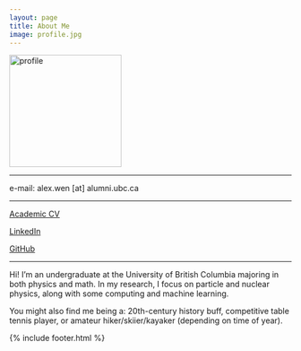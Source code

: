 ```yaml
---
layout: page
title: About Me 
image: profile.jpg 
---
```


<img src="{{ site.github.url }}/assets/img/profile.jpg" alt="profile" width="200"/>

---

e-mail: alex.wen [at] alumni.ubc.ca

---

[Academic CV](/assets/files/CV_Alex_Wen_05-2020.pdf)

[LinkedIn](https://www.linkedin.com/in/alex-wen-32a15312a/)

[GitHub](https://github.com/alexwenym)

---

Hi! I’m an undergraduate at the University of British Columbia majoring in both physics and math. In my research, I focus on particle and nuclear physics, along with some computing and machine learning.

You might also find me being a: 20th-century history buff, competitive table tennis player, or amateur hiker/skiier/kayaker (depending on time of year).

{% include footer.html %}

 
